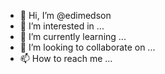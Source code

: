- 👋 Hi, I’m @edimedson
- 👀 I’m interested in ...
- 🌱 I’m currently learning ...
- 💞️ I’m looking to collaborate on ...
- 📫 How to reach me ...

<!---
edimedson/edimedson is a ✨ special ✨ repository because its `README.md` (this file) appears on your GitHub profile.
You can click the Preview link to take a look at your changes.
--->
